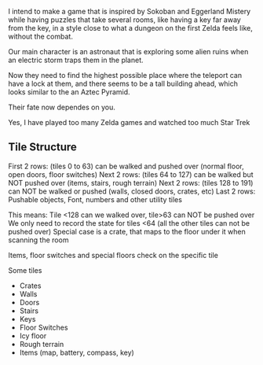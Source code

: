 I intend to make a game that is inspired by Sokoban and Eggerland Mistery while having puzzles that take several rooms, like having a key far away from the key, in a style close to what a dungeon on the first Zelda feels like, without the combat.

Our main character is an astronaut that is exploring some alien ruins when an electric storm traps them in the planet.

Now they need to find the highest possible place where the teleport can have a lock at them, and there seems to be a tall building ahead, which looks similar to the an Aztec Pyramid.

Their fate now dependes on you.

Yes, I have played too many Zelda games and watched too much Star Trek


## Tile Structure

First 2 rows: (tiles 0 to 63) can be walked and pushed over (normal floor, open doors, floor switches)
Next 2 rows:  (tiles 64 to 127) can be walked but NOT pushed over (items, stairs, rough terrain)
Next 2 rows:  (tiles 128 to 191) can NOT be walked or pushed (walls, closed doors, crates, etc)
Last 2 rows:  Pushable objects, Font, numbers and other utility tiles

This means: Tile <128 can we walked over, tile>63 can NOT be pushed over
We only need to record the state for tiles <64 (all the other tiles can not be pushed over)
Special case is a crate, that maps to the floor under it when scanning the room

Items, floor switches and special floors check on the specific tile

Some tiles

* Crates
* Walls
* Doors
* Stairs
* Keys
* Floor Switches
* Icy floor
* Rough terrain
* Items (map, battery, compass, key)

